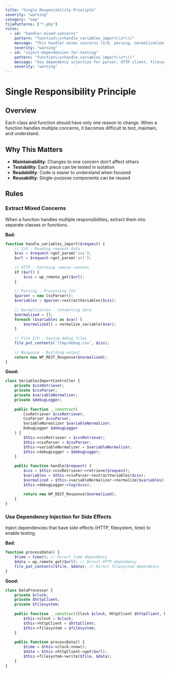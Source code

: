 ```yaml
---
title: "Single Responsibility Principle"
severity: "warning"
category: "oop"
filePatterns: ["*.php"]
rules:
  - id: "handler-mixed-concerns"
    pattern: "function\\s+handle_variables_import\\s*\\("
    message: "This handler mixes concerns (I/O, parsing, normalization, response). Apply Single Responsibility: extract parser, normalizer, converter, and response mapping."
    severity: "warning"
  - id: "inject-dependencies-for-testing"
    pattern: "function\\s+handle_variables_import\\s*\\("
    message: "Use dependency injection for parser, HTTP client, filesystem, and clock to enable unit tests without side effects."
    severity: "warning"
---
```


# Single Responsibility Principle

## Overview
Each class and function should have only one reason to change. When a function handles multiple concerns, it becomes difficult to test, maintain, and understand.

## Why This Matters
- **Maintainability**: Changes to one concern don't affect others
- **Testability**: Each piece can be tested in isolation
- **Readability**: Code is easier to understand when focused
- **Reusability**: Single-purpose components can be reused

## Rules

### Extract Mixed Concerns
When a function handles multiple responsibilities, extract them into separate classes or functions.

**Bad:**
```php
function handle_variables_import($request) {
    // I/O - Reading request data
    $css = $request->get_param('css');
    $url = $request->get_param('url');
    
    // HTTP - Fetching remote content  
    if ($url) {
        $css = wp_remote_get($url);
    }
    
    // Parsing - Processing CSS
    $parser = new CssParser();
    $variables = $parser->extractVariables($css);
    
    // Normalization - Converting data
    $normalized = [];
    foreach ($variables as $var) {
        $normalized[] = normalize_variable($var);
    }
    
    // File I/O - Saving debug files
    file_put_contents('/tmp/debug.css', $css);
    
    // Response - Building output
    return new WP_REST_Response($normalized);
}
```

**Good:**
```php
class VariablesImportController {
    private $cssRetriever;
    private $cssParser;
    private $variableNormalizer;
    private $debugLogger;
    
    public function __construct(
        CssRetriever $cssRetriever,
        CssParser $cssParser, 
        VariableNormalizer $variableNormalizer,
        DebugLogger $debugLogger
    ) {
        $this->cssRetriever = $cssRetriever;
        $this->cssParser = $cssParser;
        $this->variableNormalizer = $variableNormalizer;
        $this->debugLogger = $debugLogger;
    }
    
    public function handle($request) {
        $css = $this->cssRetriever->retrieve($request);
        $variables = $this->cssParser->extractVariables($css);
        $normalized = $this->variableNormalizer->normalize($variables);
        $this->debugLogger->log($css);
        
        return new WP_REST_Response($normalized);
    }
}
```

### Use Dependency Injection for Side Effects
Inject dependencies that have side effects (HTTP, filesystem, time) to enable testing.

**Bad:**
```php
function processData() {
    $time = time(); // Direct time dependency
    $data = wp_remote_get($url); // Direct HTTP dependency
    file_put_contents($file, $data); // Direct filesystem dependency
}
```

**Good:**
```php
class DataProcessor {
    private $clock;
    private $httpClient;
    private $filesystem;
    
    public function __construct(Clock $clock, HttpClient $httpClient, Filesystem $filesystem) {
        $this->clock = $clock;
        $this->httpClient = $httpClient;
        $this->filesystem = $filesystem;
    }
    
    public function processData() {
        $time = $this->clock->now();
        $data = $this->httpClient->get($url);
        $this->filesystem->write($file, $data);
    }
}
```
